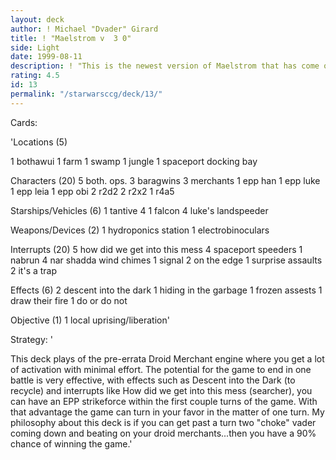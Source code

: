```yaml
---
layout: deck
author: ! Michael "Dvader" Girard
title: ! "Maelstrom v  3 0"
side: Light
date: 1999-08-11
description: ! "This is the newest version of Maelstrom that has come out of the Merchant Machine Think Tank in Phoenix, Arizona.  New combo = baragwin + freshly sold luke's landspeeder = droid recycler engine + an extra destiny of activation."
rating: 4.5
id: 13
permalink: "/starwarsccg/deck/13/"
---
```

Cards: 

'Locations (5)

1 bothawui
1 farm
1 swamp
1 jungle
1 spaceport docking bay

Characters (20)
5 both. ops.
3 baragwins
3 merchants
1 epp han
1 epp luke
1 epp leia
1 epp obi
2 r2d2
2 r2x2
1 r4a5

Starships/Vehicles (6)
1 tantive 4
1 falcon
4 luke's landspeeder

Weapons/Devices (2)
1 hydroponics station
1 electrobinoculars

Interrupts (20)
5 how did we get into this mess
4 spaceport speeders
1 nabrun
4 nar shadda wind chimes
1 signal
2 on the edge
1 surprise assaults
2 it's a trap

Effects (6)
2 descent into the dark
1 hiding in the garbage
1 frozen assests
1 draw their fire
1 do or do not

Objective (1)
1 local uprising/liberation'

Strategy: '

This deck plays of the pre-errata Droid Merchant engine where you get a lot of activation with minimal effort.  The potential for the game to end in one battle is very effective, with effects such as Descent into the Dark (to recycle) and interrupts like How did we get into this mess (searcher), you can have an EPP strikeforce within the first couple turns of the game.  With that advantage the game can turn in your favor in the matter of one turn.  My philosophy about this deck is if you can get past a turn two "choke" vader coming down and beating on your droid merchants...then you have a 90% chance of winning the game.'
